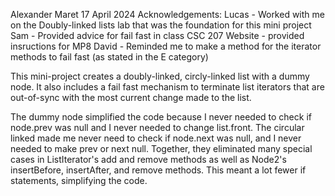 Alexander Maret 17 April 2024 
Acknowledgements: Lucas - Worked with me on the Doubly-linked lists lab that was the foundation for this mini project Sam - Provided advice for fail fast in class CSC 207 Website - provided insructions for MP8 David - Reminded me to make a method for the iterator methods to fail fast (as stated in the E category)

This mini-project creates a doubly-linked, circly-linked list with a dummy node. It also includes a fail fast mechanism to terminate list iterators that are out-of-sync with the most current change made to the list.

The dummy node simplified the code because I never needed to check if node.prev was null and I never needed to change list.front. The circular linked made me never need to check if node.next was null, and I never needed to make prev or next null. Together, they eliminated many special cases in ListIterator's add and remove methods as well as Node2's insertBefore, insertAfter, and remove methods. This meant a lot fewer if statements, simplifying the code.